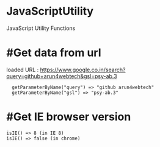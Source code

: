 # JavaScriptUtility
JavaScript Utility Functions

#Get data from url
==================
loaded URL : https://www.google.co.in/search?query=github+arun4webtech&gsl=psy-ab.3
      
      getParameterByName("query") => "github arun4webtech"
      getParameterByName("gsl") => "psy-ab.3"

#Get IE browser version 
========================
    isIE() => 8 (in IE 8)
    isIE() => false (in chrome)
